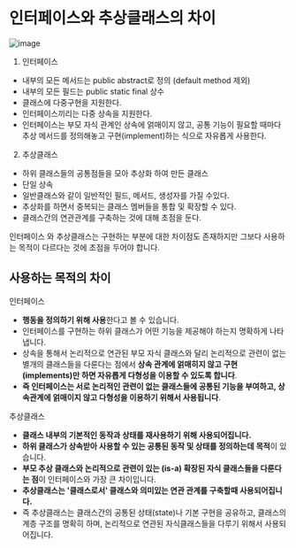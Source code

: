 # 인터페이스와 추상클래스의 차이

![image](https://github.com/user-attachments/assets/839d5567-a155-449a-bbf3-f8594a9af930)


1. 인터페이스
  - 내부의 모든 메서드는 public abstract로 정의 (default method 제외)
  - 내부의 모든 필드는 public static final 상수
  - 클래스에 다중구현을 지원한다.
  - 인터페이스끼리는 다중 상속을 지원한다.
  - 인터페이스는 부모 자식 관계인 상속에 얽매이지 않고, 공통 기능이 필요할 때마다 추상 메서드를 정의해놓고 구현(implement)하는 식으로 자유롭게 사용한다.
    

2. 추상클래스
  - 하위 클래스들의 공통점들을 모아 추상화 하여 만든 클래스
  - 단일 상속
  - 일반클래스와 같이 일반적인 필드, 메서드, 생성자를 가질 수있다.
  - 추상화를 하면서 중복되는 클래스 멤버들을 통합 및 확장할 수 있다.
  - 클래스간의 연관관계를 구축하는 것에 대해 초점을 둔다.

인터페이스 와 추상클래스는 구현하는 부분에 대한 차이점도 존재하지만 그보다 사용하는 목적이 다르다는 것에 초점을 두어야 합니다.


## 사용하는 목적의 차이

인터페이스

- **행동을 정의하기 위해 사용**한다고 볼 수 있습니다.
- 인터페이스를 구현하는 하위 클래스가 어떤 기능을 제공해야 하는지 명확하게 나타냅니다.
- 상속을 통해서 논리적으로 연관된 부모 자식 클래스와 달리 논리적으로 관련이 없는 별개의 클래스들을 다룬다는 점에서 **상속 관계에 얽매히지 않고 구현(implements)만 하면 자유롭게 다형성을 이용할 수 있도록 합니다**.
- **즉 인터페이스는 서로 논리적인 관련이 없는 클래스들에 공통된 기능을 부여하고, 상속관계에 얽매이지 않고 다형성을 이용하기 위해서 사용됩니다**.

추상클래스

- **클래스 내부의 기본적인 동작과 상태를 재사용하기 위해 사용되어집니다.** 
- **하위 클래스가 상속받아 사용할 수 있는 공통된 동작 및 상태를 정의하는데 목적**이 있습니다.
- **부모 추상 클래스와 논리적으로 관련이 있는 (is-a) 확장된 자식 클래스들을 다룬다는 점**이 인터페이스와 가장 큰 차이입니다. 
- **추상클래스는 '클래스로서' 클래스와 의미있는 연관 관계를 구축할때 사용되어집니다.**
- 즉 추상클래스는 클래스간의 공통된 상태(state)나 기본 구현을 공유하고, 클래스의 계층 구조를 명확히 하며, 논리적으로 연관된 자식클래스들을 다루기 위해서 사용되어집니다.




